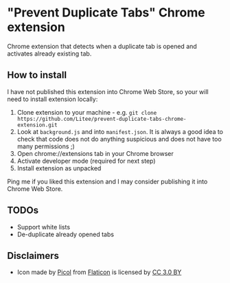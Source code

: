 # "Prevent Duplicate Tabs" Chrome extension

Chrome extension that detects when a duplicate tab is opened and activates already existing tab.

## How to install

I have not published this extension into Chrome Web Store, so your will need to install extension locally:

1. Clone extension to your machine - e.g. `git clone https://github.com/Litee/prevent-duplicate-tabs-chrome-extension.git`
1. Look at `background.js` and into `manifest.json`. It is always a good idea to check that code does not do anything suspicious and does not have too many permissions ;)
1. Open chrome://extensions tab in your Chrome browser
1. Activate developer mode (required for next step)
1. Install extension as unpacked

Ping me if you liked this extension and I may consider publishing it into Chrome Web Store.

## TODOs

* Support white lists
* De-duplicate already opened tabs

## Disclaimers

* Icon made by [Picol](https://www.flaticon.com/authors/picol) from [Flaticon](https://www.flaticon.com/) is licensed by [CC 3.0 BY](http://creativecommons.org/licenses/by/3.0/)
